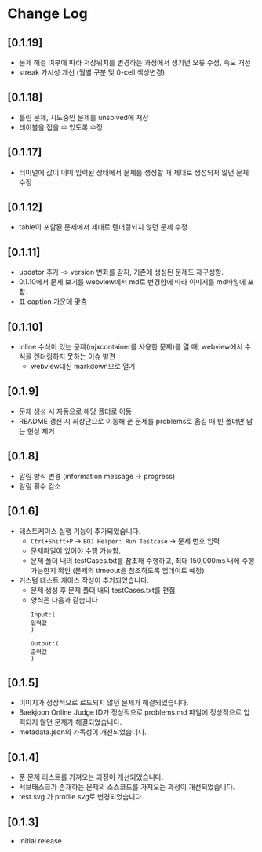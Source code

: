 # Change Log
## [0.1.19]
- 문제 해결 여부에 따라 저장위치를 변경하는 과정에서 생기던 오류 수정, 속도 개선 
- streak 가시성 개선 (월별 구분 및 0-cell 색상변경)

## [0.1.18]
- 틀린 문제, 시도중인 문제를 unsolved에 저장 
- 테이블을 접을 수 있도록 수정 


## [0.1.17]
- 터미널에 값이 이미 입력된 상태에서 문제를 생성할 때 제대로 생성되지 않던 문제 수정

## [0.1.12]
- table이 포함된 문제에서 제대로 렌더링되지 않던 문제 수정

## [0.1.11]
- updator 추가 -> version 변화를 감지, 기존에 생성된 문제도 재구성함. 
- 0.1.10에서 문제 보기를 webview에서 md로 변경함에 따라 이미지를 md파일에 포함.
- 표 caption 가운데 맞춤 
    

## [0.1.10]
- inline 수식이 있는 문제(mjxcontainer를 사용한 문제)를 열 때, webview에서 수식을 렌더링하지 못하는 이슈 발견 
    - webview대신 markdown으로 열기
    
## [0.1.9]
- 문제 생성 시 자동으로 해당 폴더로 이동 
- README 갱신 시 최상단으로 이동해 푼 문제를 problems로 옮길 때 빈 폴더만 남는 현상 제거 


## [0.1.8]
- 알림 방식 변경 (information message -> progress)
- 알림 횟수 감소

## [0.1.6]
- 테스트케이스 실행 기능이 추가되었습니다.
    - `Ctrl+Shift+P` -> `BOJ Helper: Run Testcase` -> 문제 번호 입력
    - 문제파일이 있어야 수행 가능함. 
    - 문제 폴더 내의 testCases.txt를 참조해 수행하고, 최대 150,000ms 내에 수행 가능한지 확인 (문제의 timeout을 참조하도록 업데이트 예정)
- 커스텀 테스트 케이스 작성이 추가되었습니다.
    - 문제 생성 후 문제 폴더 내의 testCases.txt를 편집
    - 양식은 다음과 같습니다
        ```
        Input:(
        입력값
        )

        Output:(
        출력값
        )

        ```

## [0.1.5]
- 이미지가 정상적으로 로드되지 않던 문제가 해결되었습니다.
- Baekjoon Online Judge ID가 정상적으로 problems.md 파일에 정상적으로 입력되지 않던 문제가 해결되었습니다. 
- metadata.json의 가독성이 개선되었습니다. 

## [0.1.4]
- 푼 문제 리스트를 가져오는 과정이 개선되었습니다.
- 서브태스크가 존재하는 문제의 소스코드를 가져오는 과정이 개선되었습니다. 
- test.svg 가 profile.svg로 변경되었습니다. 


## [0.1.3]
- Initial release
